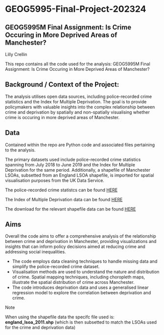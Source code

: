 # GEOG5995-Final-Project-202324

## GEOG5995M Final Assignment: Is Crime Occuring in More Deprived Areas of Manchester?

Lilly Crellin

This repo contains all the code used for the analysis: GEOG5995M Final Assignment: Is Crime Occuring in More Deprived Areas of Manchester?

## Background / Context of the Project:
The analysis utilises open data sources, including police-recorded crime statistics and the Index for Multiple Deprivation. The goal is to provide policymakers with valuable insights into the complex relationship between crime and deprivation by spatially and non-spatially visualising whether crime is occuring in more deprived areas of Manchester. 

## Data
Contained within the repo are Python code and associated files pertaining to the analysis. 

The primary datasets used include police-recorded crime statistics spanning from July 2018 to June 2019 and the Index for Multiple Deprivation for the same period. Additionally, a shapefile of Manchester LSOAs, subsetted from an England LSOA shapefile, is imported for spatial visualisation purposes from the UK Data Service. 

The police-recorded crime statistcs can be found [HERE](https://data.police.uk/data/statistical-data/)

The Index of Multiple Deprivation data can be found [HERE](https://data.cdrc.ac.uk/dataset/index-multiple-deprivation-imd)

The download for the relevant shapefile data can be found [HERE](https://borders.ukdataservice.ac.uk/bds.html)

## Aims
Overall the code aims to offer a comprehensive analysis of the relationship between crime and deprivation in Manchester, providing visualizations and insights that can inform policy decisions aimed at reducing crime and addressing social inequalities.

- The code employs data cleaning techniques to handle missing data and simplify the police-recorded crime dataset.
- Visualisation methods are used to understand the nature and distribution of crime. Spatial mapping techniques, including choropleth maps, illustrate the spatial distribution of crime across Manchester.
- The code introduces deprivation data and uses a generalised linear regression model to explore the correlation between deprivation and crime.

> [!NOTE]
> When using the shapefile data the specifc file used is: **england_lsoa_2011.shp** (which is then subsetted to match the LSOAs used for the crime and deprivation data)

















